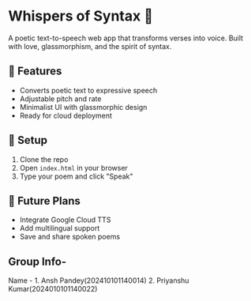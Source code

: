 # Whispers of Syntax 🎤

A poetic text-to-speech web app that transforms verses into voice. Built with love, glassmorphism, and the spirit of syntax.

## 🌟 Features
- Converts poetic text to expressive speech
- Adjustable pitch and rate
- Minimalist UI with glassmorphic design
- Ready for cloud deployment

## 🚀 Setup
1. Clone the repo
2. Open `index.html` in your browser
3. Type your poem and click "Speak"

## 🧠 Future Plans
- Integrate Google Cloud TTS
- Add multilingual support
- Save and share spoken poems

## Group Info-
Name -   1. Ansh Pandey(202410101140014)
         2. Priyanshu Kumar(2024010101140022)
  
  

